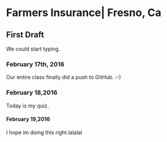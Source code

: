 # Farmers Insurance| Fresno, Ca
## First Draft
<p>We could start typing.</p>

### February 17th, 2016
<p>Our entire class finally did a push to GitHub. :-) </p>

### February 18,2016
<p>Today is my quiz. </p>

#### February 19,2016
<p>I hope im doing this right.lalalal</p>